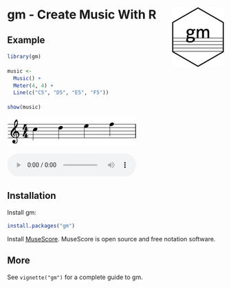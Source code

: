 
<!-- README.md is generated from README.Rmd. Please edit that file -->

# gm - Create Music With R <img src="man/figures/logo.png" align="right" alt="logo" width="120"/>

<!-- badges: start -->
<!-- badges: end -->

## Example

``` r
library(gm)

music <- 
  Music() +
  Meter(4, 4) +
  Line(c("C5", "D5", "E5", "F5"))
  
show(music)
```

![](man/figures/readme.png)

<audio controls>
  <source src="reference/figures/readme_audio.mp3" type="audio/mpeg">
</audio>

## Installation

Install gm:

``` r
install.packages("gm")
```

Install [MuseScore](https://musescore.org/). MuseScore is open source
and free notation software.

## More

See `vignette("gm")` for a complete guide to gm.
